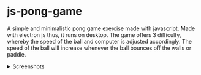 # js-pong-game

A simple and minimalistic pong game exercise made with javascript. Made with electron js thus, it runs on desktop. The game offers 3 difficulty, whereby the speed of the ball and computer is adjusted accordingly. The speed of the ball will increase whenever the ball bounces off the walls or paddle. 

<details><summary>Screenshots</summary>

![Start Menu Screen](https://user-images.githubusercontent.com/95560687/213751166-b19566fa-5f46-4887-bebb-67b86079d457.PNG)
<p align="center">Figure 1: Start Menu Screen</p>

![Settings Screen](https://user-images.githubusercontent.com/95560687/213751175-74026196-b9fa-4d3f-9c6e-40b892fe2dc7.PNG)
<p align="center">Figure 2: Settings Screen</p>

![Ready Screen](https://user-images.githubusercontent.com/95560687/213751177-3c0b3826-6277-4f21-84dd-2a6497f5b4ab.PNG)
<p align="center">Figure 3: Ready Screen</p>

![In Game Screen](https://user-images.githubusercontent.com/95560687/213751182-daa1d2b4-45c0-42ca-a473-5a2b416b061f.PNG)
<p align="center">Figure 4: In Game Screen</p>

![Ending Screen](https://user-images.githubusercontent.com/95560687/213751185-682a9b85-a002-4cde-93f4-c17cb4b190c5.PNG)
<p align="center">Figure 5: Ending Screen</p>

</details>
